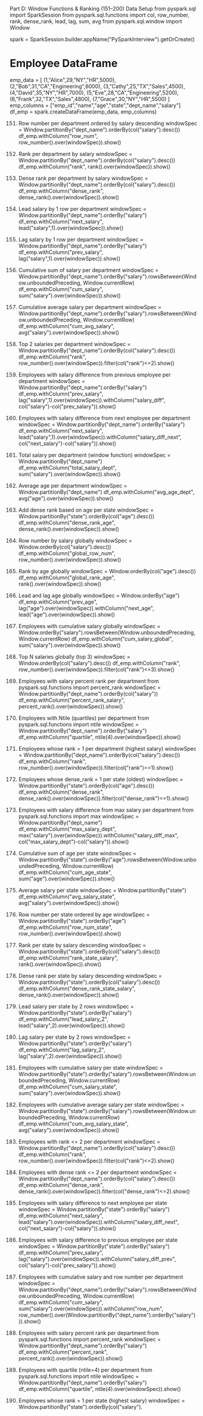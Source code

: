 Part D: Window Functions & Ranking (151–200)
Data Setup
from pyspark.sql import SparkSession
from pyspark.sql.functions import col, row_number, rank, dense_rank, lead, lag, sum, avg
from pyspark.sql.window import Window

spark = SparkSession.builder.appName("PySparkInterview").getOrCreate()

# Employee DataFrame
emp_data = [
    (1,"Alice",29,"NY","HR",5000),
    (2,"Bob",31,"CA","Engineering",6000),
    (3,"Cathy",25,"TX","Sales",4500),
    (4,"David",35,"NY","HR",7000),
    (5,"Eve",28,"CA","Engineering",5200),
    (6,"Frank",32,"TX","Sales",4800),
    (7,"Grace",30,"NY","HR",5500)
]
emp_columns = ["emp_id","name","age","state","dept_name","salary"]
df_emp = spark.createDataFrame(emp_data, emp_columns)

151. Row number per department ordered by salary descending
windowSpec = Window.partitionBy("dept_name").orderBy(col("salary").desc())
df_emp.withColumn("row_num", row_number().over(windowSpec)).show()

152. Rank per department by salary
windowSpec = Window.partitionBy("dept_name").orderBy(col("salary").desc())
df_emp.withColumn("rank", rank().over(windowSpec)).show()

153. Dense rank per department by salary
windowSpec = Window.partitionBy("dept_name").orderBy(col("salary").desc())
df_emp.withColumn("dense_rank", dense_rank().over(windowSpec)).show()

154. Lead salary by 1 row per department
windowSpec = Window.partitionBy("dept_name").orderBy("salary")
df_emp.withColumn("next_salary", lead("salary",1).over(windowSpec)).show()

155. Lag salary by 1 row per department
windowSpec = Window.partitionBy("dept_name").orderBy("salary")
df_emp.withColumn("prev_salary", lag("salary",1).over(windowSpec)).show()

156. Cumulative sum of salary per department
windowSpec = Window.partitionBy("dept_name").orderBy("salary").rowsBetween(Window.unboundedPreceding, Window.currentRow)
df_emp.withColumn("cum_salary", sum("salary").over(windowSpec)).show()

157. Cumulative average salary per department
windowSpec = Window.partitionBy("dept_name").orderBy("salary").rowsBetween(Window.unboundedPreceding, Window.currentRow)
df_emp.withColumn("cum_avg_salary", avg("salary").over(windowSpec)).show()

158. Top 2 salaries per department
windowSpec = Window.partitionBy("dept_name").orderBy(col("salary").desc())
df_emp.withColumn("rank", row_number().over(windowSpec)).filter(col("rank")<=2).show()

159. Employees with salary difference from previous employee per department
windowSpec = Window.partitionBy("dept_name").orderBy("salary")
df_emp.withColumn("prev_salary", lag("salary",1).over(windowSpec)).withColumn("salary_diff", col("salary")-col("prev_salary")).show()

160. Employees with salary difference from next employee per department
windowSpec = Window.partitionBy("dept_name").orderBy("salary")
df_emp.withColumn("next_salary", lead("salary",1).over(windowSpec)).withColumn("salary_diff_next", col("next_salary")-col("salary")).show()

161. Total salary per department (window function)
windowSpec = Window.partitionBy("dept_name")
df_emp.withColumn("total_salary_dept", sum("salary").over(windowSpec)).show()

162. Average age per department
windowSpec = Window.partitionBy("dept_name")
df_emp.withColumn("avg_age_dept", avg("age").over(windowSpec)).show()

163. Add dense rank based on age per state
windowSpec = Window.partitionBy("state").orderBy(col("age").desc())
df_emp.withColumn("dense_rank_age", dense_rank().over(windowSpec)).show()

164. Row number by salary globally
windowSpec = Window.orderBy(col("salary").desc())
df_emp.withColumn("global_row_num", row_number().over(windowSpec)).show()

165. Rank by age globally
windowSpec = Window.orderBy(col("age").desc())
df_emp.withColumn("global_rank_age", rank().over(windowSpec)).show()

166. Lead and lag age globally
windowSpec = Window.orderBy("age")
df_emp.withColumn("prev_age", lag("age").over(windowSpec)).withColumn("next_age", lead("age").over(windowSpec)).show()

167. Employees with cumulative salary globally
windowSpec = Window.orderBy("salary").rowsBetween(Window.unboundedPreceding, Window.currentRow)
df_emp.withColumn("cum_salary_global", sum("salary").over(windowSpec)).show()

168. Top N salaries globally (top 3)
windowSpec = Window.orderBy(col("salary").desc())
df_emp.withColumn("rank", row_number().over(windowSpec)).filter(col("rank")<=3).show()

169. Employees with salary percent rank per department
from pyspark.sql.functions import percent_rank
windowSpec = Window.partitionBy("dept_name").orderBy(col("salary"))
df_emp.withColumn("percent_rank_salary", percent_rank().over(windowSpec)).show()

170. Employees with Ntile (quartiles) per department
from pyspark.sql.functions import ntile
windowSpec = Window.partitionBy("dept_name").orderBy("salary")
df_emp.withColumn("quartile", ntile(4).over(windowSpec)).show()

171. Employees whose rank = 1 per department (highest salary)
windowSpec = Window.partitionBy("dept_name").orderBy(col("salary").desc())
df_emp.withColumn("rank", row_number().over(windowSpec)).filter(col("rank")==1).show()

172. Employees whose dense_rank = 1 per state (oldest)
windowSpec = Window.partitionBy("state").orderBy(col("age").desc())
df_emp.withColumn("dense_rank", dense_rank().over(windowSpec)).filter(col("dense_rank")==1).show()

173. Employees with salary difference from max salary per department
from pyspark.sql.functions import max
windowSpec = Window.partitionBy("dept_name")
df_emp.withColumn("max_salary_dept", max("salary").over(windowSpec)).withColumn("salary_diff_max", col("max_salary_dept")-col("salary")).show()

174. Cumulative sum of age per state
windowSpec = Window.partitionBy("state").orderBy("age").rowsBetween(Window.unboundedPreceding, Window.currentRow)
df_emp.withColumn("cum_age_state", sum("age").over(windowSpec)).show()

175. Average salary per state
windowSpec = Window.partitionBy("state")
df_emp.withColumn("avg_salary_state", avg("salary").over(windowSpec)).show()

176. Row number per state ordered by age
windowSpec = Window.partitionBy("state").orderBy("age")
df_emp.withColumn("row_num_state", row_number().over(windowSpec)).show()

177. Rank per state by salary descending
windowSpec = Window.partitionBy("state").orderBy(col("salary").desc())
df_emp.withColumn("rank_state_salary", rank().over(windowSpec)).show()

178. Dense rank per state by salary descending
windowSpec = Window.partitionBy("state").orderBy(col("salary").desc())
df_emp.withColumn("dense_rank_state_salary", dense_rank().over(windowSpec)).show()

179. Lead salary per state by 2 rows
windowSpec = Window.partitionBy("state").orderBy("salary")
df_emp.withColumn("lead_salary_2", lead("salary",2).over(windowSpec)).show()

180. Lag salary per state by 2 rows
windowSpec = Window.partitionBy("state").orderBy("salary")
df_emp.withColumn("lag_salary_2", lag("salary",2).over(windowSpec)).show()

181. Employees with cumulative salary per state
windowSpec = Window.partitionBy("state").orderBy("salary").rowsBetween(Window.unboundedPreceding, Window.currentRow)
df_emp.withColumn("cum_salary_state", sum("salary").over(windowSpec)).show()

182. Employees with cumulative average salary per state
windowSpec = Window.partitionBy("state").orderBy("salary").rowsBetween(Window.unboundedPreceding, Window.currentRow)
df_emp.withColumn("cum_avg_salary_state", avg("salary").over(windowSpec)).show()

183. Employees with rank <= 2 per department
windowSpec = Window.partitionBy("dept_name").orderBy(col("salary").desc())
df_emp.withColumn("rank", row_number().over(windowSpec)).filter(col("rank")<=2).show()

184. Employees with dense rank <= 2 per department
windowSpec = Window.partitionBy("dept_name").orderBy(col("salary").desc())
df_emp.withColumn("dense_rank", dense_rank().over(windowSpec)).filter(col("dense_rank")<=2).show()

185. Employees with salary difference to next employee per state
windowSpec = Window.partitionBy("state").orderBy("salary")
df_emp.withColumn("next_salary", lead("salary").over(windowSpec)).withColumn("salary_diff_next", col("next_salary")-col("salary")).show()

186. Employees with salary difference to previous employee per state
windowSpec = Window.partitionBy("state").orderBy("salary")
df_emp.withColumn("prev_salary", lag("salary").over(windowSpec)).withColumn("salary_diff_prev", col("salary")-col("prev_salary")).show()

187. Employees with cumulative salary and row number per department
windowSpec = Window.partitionBy("dept_name").orderBy("salary").rowsBetween(Window.unboundedPreceding, Window.currentRow)
df_emp.withColumn("cum_salary", sum("salary").over(windowSpec)).withColumn("row_num", row_number().over(Window.partitionBy("dept_name").orderBy("salary"))).show()

188. Employees with salary percent rank per department
from pyspark.sql.functions import percent_rank
windowSpec = Window.partitionBy("dept_name").orderBy("salary")
df_emp.withColumn("percent_rank", percent_rank().over(windowSpec)).show()

189. Employees with quartile (ntile=4) per department
from pyspark.sql.functions import ntile
windowSpec = Window.partitionBy("dept_name").orderBy("salary")
df_emp.withColumn("quartile", ntile(4).over(windowSpec)).show()

190. Employees whose rank = 1 per state (highest salary)
windowSpec = Window.partitionBy("state").orderBy(col("salary").
